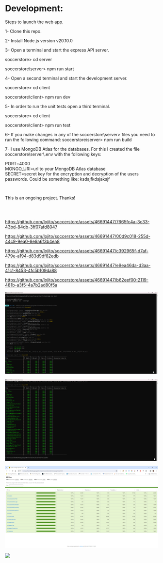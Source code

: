 # Development:

Steps to launch the web app.

1- Clone this repo.

2- Install Node.js version v20.10.0

3- Open a terminal and start the express API server.

soccerstore> cd server

soccerstore\server> npm run start

4- Open a second terminal and start the development server.

soccerstore> cd client

soccerstore\client> npm run dev

5- In order to run the unit tests open a third terminal.

soccerstore> cd client

soccerstore\client> npm run test

6- If you make changes in any of the soccerstore\server> files you need to run the following command: soccerstore\server> npm run build

7- I use MongoDB Atlas for the databases. For this I created the file soccerstore\server\\.env with the following keys:

PORT=4000  
MONGO_URI=url to your MongoDB Atlas database  
SECRET=secret key for the encryption and decryption of the users passwords. Could be something like: ksdajfkdsjaksjf

<br />

This is an ongoing project. Thanks!

<br />
<br />



https://github.com/lojito/soccerstore/assets/46691447/7665fc4a-3c33-43bd-84db-3ff07afd8047



https://github.com/lojito/soccerstore/assets/46691447/00d9c018-255d-44c9-9ea0-8e9a6f3b4ea8



https://github.com/lojito/soccerstore/assets/46691447/c392965f-d7af-479e-a194-d83d9df82edb




https://github.com/lojito/soccerstore/assets/46691447/e9ea46da-d3aa-41c1-8453-4fc5b109da88




https://github.com/lojito/soccerstore/assets/46691447/b62eef00-2119-481b-a3f5-4a7b2ad80f5a



![](screenshots/npm-test-1.png)

![](screenshots/npm-test-2.png)

![](screenshots/code-coverage-1.png)

![](screenshots/code-coverage-2.png)
